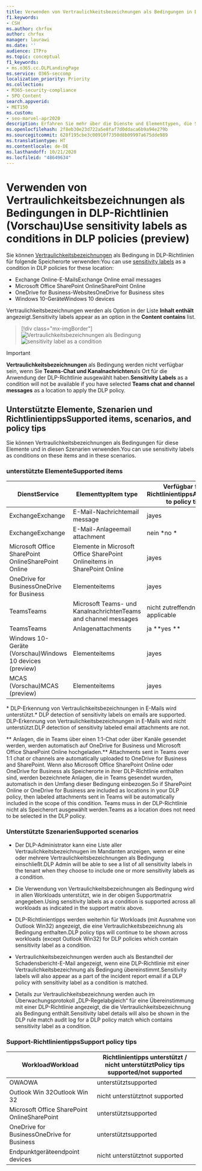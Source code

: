 ```yaml
---
title: Verwenden von Vertraulichkeitsbezeichnungen als Bedingungen in DLP-Richtlinien (Vorschau)
f1.keywords:
- CSH
ms.author: chrfox
author: chrfox
manager: laurawi
ms.date: ''
audience: ITPro
ms.topic: conceptual
f1_keywords:
- ms.o365.cc.DLPLandingPage
ms.service: O365-seccomp
localization_priority: Priority
ms.collection:
- M365-security-compliance
- SPO_Content
search.appverid:
- MET150
ms.custom:
- seo-marvel-apr2020
description: Erfahren Sie mehr über die Dienste und Elementtypen, die Sie mit Vertraulichkeitsbezeichnungen als Bedingungen in DLP-Richtlinien verwenden können.
ms.openlocfilehash: 2f8eb30e23d722a5e8faf7d0ddaca6b9a94e279b
ms.sourcegitcommit: 628f195cbe3c00910f7350d8b09997a675dde989
ms.translationtype: HT
ms.contentlocale: de-DE
ms.lasthandoff: 10/21/2020
ms.locfileid: "48649634"
---
```

# <a name="use-sensitivity-labels-as-conditions-in-dlp-policies-preview"></a><span data-ttu-id="5f4d1-103">Verwenden von Vertraulichkeitsbezeichnungen als Bedingungen in DLP-Richtlinien (Vorschau)</span><span class="sxs-lookup"><span data-stu-id="5f4d1-103">Use sensitivity labels as conditions in DLP policies (preview)</span></span>

<span data-ttu-id="5f4d1-104">Sie können [Vertraulichkeitsbezeichnungen](sensitivity-labels.md) als Bedingung in DLP-Richtlinien für folgende Speicherorte verwenden:</span><span class="sxs-lookup"><span data-stu-id="5f4d1-104">You can use [sensitivity labels](sensitivity-labels.md) as a condition in DLP policies for these location:</span></span>

- <span data-ttu-id="5f4d1-105">Exchange Online-E-Mails</span><span class="sxs-lookup"><span data-stu-id="5f4d1-105">Exchange Online email messages</span></span>
- <span data-ttu-id="5f4d1-106">Microsoft Office SharePoint Online</span><span class="sxs-lookup"><span data-stu-id="5f4d1-106">SharePoint Online</span></span>
- <span data-ttu-id="5f4d1-107">OneDrive for Business-Websites</span><span class="sxs-lookup"><span data-stu-id="5f4d1-107">OneDrive for Business sites</span></span>
- <span data-ttu-id="5f4d1-108">Windows 10-Geräte</span><span class="sxs-lookup"><span data-stu-id="5f4d1-108">Windows 10 devices</span></span>

<span data-ttu-id="5f4d1-109">Vertraulichkeitsbezeichnungen werden als Option in der Liste **Inhalt enthält** angezeigt.</span><span class="sxs-lookup"><span data-stu-id="5f4d1-109">Sensitivity labels appear as an option in the **Content contains** list.</span></span>

> [!div class="mx-imgBorder"]
> <span data-ttu-id="5f4d1-110">![Vertraulichkeitsbezeichnungen als Bedingung](../media/dlp-sensitivity-label-as-a-condition.png)</span><span class="sxs-lookup"><span data-stu-id="5f4d1-110">![sensitivity label as a condition](../media/dlp-sensitivity-label-as-a-condition.png)</span></span>

> [!IMPORTANT]
> <span data-ttu-id="5f4d1-111">**Vertraulichkeitsbezeichnungen** als Bedingung werden nicht verfügbar sein, wenn Sie **Teams-Chat und Kanalnachrichten**als Ort für die Anwendung der DLP-Richtlinie ausgewählt haben.</span><span class="sxs-lookup"><span data-stu-id="5f4d1-111">**Sensitivity Labels** as a condition will not be available if you have selected **Teams chat and channel messages** as a location to apply the DLP policy.</span></span>


## <a name="supported-items-scenarios-and-policy-tips"></a><span data-ttu-id="5f4d1-112">Unterstützte Elemente, Szenarien und Richtlinientipps</span><span class="sxs-lookup"><span data-stu-id="5f4d1-112">Supported items, scenarios, and policy tips</span></span>

<span data-ttu-id="5f4d1-113">Sie können Vertraulichkeitsbezeichnungen als Bedingungen für diese Elemente und in diesen Szenarien verwenden.</span><span class="sxs-lookup"><span data-stu-id="5f4d1-113">You can use sensitivity labels as conditions on these items and in these scenarios.</span></span>

### <a name="supported-items"></a><span data-ttu-id="5f4d1-114">unterstützte Elemente</span><span class="sxs-lookup"><span data-stu-id="5f4d1-114">Supported items</span></span>

|<span data-ttu-id="5f4d1-115">Dienst</span><span class="sxs-lookup"><span data-stu-id="5f4d1-115">Service</span></span>  |<span data-ttu-id="5f4d1-116">Elementtyp</span><span class="sxs-lookup"><span data-stu-id="5f4d1-116">Item type</span></span>  |<span data-ttu-id="5f4d1-117">Verfügbar für Richtlinientipps</span><span class="sxs-lookup"><span data-stu-id="5f4d1-117">Available to policy tip</span></span>  |<span data-ttu-id="5f4d1-118">Durchsetzbar</span><span class="sxs-lookup"><span data-stu-id="5f4d1-118">Enforceable</span></span>  |
|---------|---------|---------|---------|
|<span data-ttu-id="5f4d1-119">Exchange</span><span class="sxs-lookup"><span data-stu-id="5f4d1-119">Exchange</span></span>    |<span data-ttu-id="5f4d1-120">E-Mail-Nachricht</span><span class="sxs-lookup"><span data-stu-id="5f4d1-120">email message</span></span>         |<span data-ttu-id="5f4d1-121">ja</span><span class="sxs-lookup"><span data-stu-id="5f4d1-121">yes</span></span>         |<span data-ttu-id="5f4d1-122">ja</span><span class="sxs-lookup"><span data-stu-id="5f4d1-122">yes</span></span>         |
|<span data-ttu-id="5f4d1-123">Exchange</span><span class="sxs-lookup"><span data-stu-id="5f4d1-123">Exchange</span></span>    |<span data-ttu-id="5f4d1-124">E-Mail-Anlage</span><span class="sxs-lookup"><span data-stu-id="5f4d1-124">email attachment</span></span>         |<span data-ttu-id="5f4d1-125">nein \*</span><span class="sxs-lookup"><span data-stu-id="5f4d1-125">no \*</span></span>         |<span data-ttu-id="5f4d1-126">nein \*</span><span class="sxs-lookup"><span data-stu-id="5f4d1-126">no \*</span></span>         |
|<span data-ttu-id="5f4d1-127">Microsoft Office SharePoint Online</span><span class="sxs-lookup"><span data-stu-id="5f4d1-127">SharePoint Online</span></span>     |<span data-ttu-id="5f4d1-128">Elemente in Microsoft Office SharePoint Online</span><span class="sxs-lookup"><span data-stu-id="5f4d1-128">items in SharePoint Online</span></span>         |<span data-ttu-id="5f4d1-129">ja</span><span class="sxs-lookup"><span data-stu-id="5f4d1-129">yes</span></span>         |<span data-ttu-id="5f4d1-130">ja</span><span class="sxs-lookup"><span data-stu-id="5f4d1-130">yes</span></span>         |
|<span data-ttu-id="5f4d1-131">OneDrive for Business</span><span class="sxs-lookup"><span data-stu-id="5f4d1-131">OneDrive for Business</span></span>     |<span data-ttu-id="5f4d1-132">Elemente</span><span class="sxs-lookup"><span data-stu-id="5f4d1-132">items</span></span>         |<span data-ttu-id="5f4d1-133">ja</span><span class="sxs-lookup"><span data-stu-id="5f4d1-133">yes</span></span>         |<span data-ttu-id="5f4d1-134">ja</span><span class="sxs-lookup"><span data-stu-id="5f4d1-134">yes</span></span>         |
|<span data-ttu-id="5f4d1-135">Teams</span><span class="sxs-lookup"><span data-stu-id="5f4d1-135">Teams</span></span>     |<span data-ttu-id="5f4d1-136">Microsoft Teams- und Kanalnachrichten</span><span class="sxs-lookup"><span data-stu-id="5f4d1-136">Teams and channel messages</span></span>         |<span data-ttu-id="5f4d1-137">nicht zutreffend</span><span class="sxs-lookup"><span data-stu-id="5f4d1-137">not applicable</span></span>         |<span data-ttu-id="5f4d1-138">nicht zutreffend</span><span class="sxs-lookup"><span data-stu-id="5f4d1-138">not applicable</span></span>         |
|<span data-ttu-id="5f4d1-139">Teams</span><span class="sxs-lookup"><span data-stu-id="5f4d1-139">Teams</span></span>     |<span data-ttu-id="5f4d1-140">Anlagen</span><span class="sxs-lookup"><span data-stu-id="5f4d1-140">attachments</span></span>         |<span data-ttu-id="5f4d1-141">ja \*\*</span><span class="sxs-lookup"><span data-stu-id="5f4d1-141">yes \*\*</span></span>         |<span data-ttu-id="5f4d1-142">ja \*\*</span><span class="sxs-lookup"><span data-stu-id="5f4d1-142">yes \*\*</span></span>         |
|<span data-ttu-id="5f4d1-143">Windows 10-Geräte (Vorschau)</span><span class="sxs-lookup"><span data-stu-id="5f4d1-143">Windows 10 devices (preview)</span></span>     |<span data-ttu-id="5f4d1-144">Elemente</span><span class="sxs-lookup"><span data-stu-id="5f4d1-144">items</span></span>         |<span data-ttu-id="5f4d1-145">ja</span><span class="sxs-lookup"><span data-stu-id="5f4d1-145">yes</span></span>         |<span data-ttu-id="5f4d1-146">ja</span><span class="sxs-lookup"><span data-stu-id="5f4d1-146">yes</span></span>         |
|<span data-ttu-id="5f4d1-147">MCAS (Vorschau)</span><span class="sxs-lookup"><span data-stu-id="5f4d1-147">MCAS (preview)</span></span> |<span data-ttu-id="5f4d1-148">Elemente</span><span class="sxs-lookup"><span data-stu-id="5f4d1-148">items</span></span>         |<span data-ttu-id="5f4d1-149">ja</span><span class="sxs-lookup"><span data-stu-id="5f4d1-149">yes</span></span>         |<span data-ttu-id="5f4d1-150">ja</span><span class="sxs-lookup"><span data-stu-id="5f4d1-150">yes</span></span>         |

<span data-ttu-id="5f4d1-151">\* DLP-Erkennung von Vertraulichkeitsbezeichnungen in E-Mails wird unterstützt.</span><span class="sxs-lookup"><span data-stu-id="5f4d1-151">\* DLP detection of sensitivity labels on emails are supported.</span></span> <span data-ttu-id="5f4d1-152">DLP-Erkennung von Vertraulichkeitsbezeichnungen in E-Mails wird nicht unterstützt.</span><span class="sxs-lookup"><span data-stu-id="5f4d1-152">DLP detection of sensitivity labeled email attachments are not.</span></span>

<span data-ttu-id="5f4d1-153">\*\* Anlagen, die in Teams über einen 1:1-Chat oder über Kanäle gesendet werden, werden automatisch auf OneDrive for Business und Microsoft Office SharePoint Online hochgeladen.</span><span class="sxs-lookup"><span data-stu-id="5f4d1-153">\*\* Attachments sent in Teams over 1:1 chat or channels are automatically uploaded to OneDrive for Business and SharePoint.</span></span> <span data-ttu-id="5f4d1-154">Wenn also Microsoft Office SharePoint Online oder OneDrive for Business als Speicherorte in ihrer DLP-Richtlinie enthalten sind, werden bezeichnete Anlagen, die in Teams gesendet wurden, automatisch in den Umfang dieser Bedingung einbezogen.</span><span class="sxs-lookup"><span data-stu-id="5f4d1-154">So if SharePoint Online or OneDrive for Business are included as locations in your DLP policy, then labeled attachments sent in Teams will be automatically included in the scope of this condition.</span></span> <span data-ttu-id="5f4d1-155">Teams muss in der DLP-Richtlinie nicht als Speicherort ausgewählt werden.</span><span class="sxs-lookup"><span data-stu-id="5f4d1-155">Teams as a location does not need to be selected in the DLP policy.</span></span>

### <a name="supported-scenarios"></a><span data-ttu-id="5f4d1-156">Unterstützte Szenarien</span><span class="sxs-lookup"><span data-stu-id="5f4d1-156">Supported scenarios</span></span>

- <span data-ttu-id="5f4d1-157">Der DLP-Administrator kann eine Liste aller Vertraulichkeitsbezeichnugen im Mandanten anzeigen, wenn er eine oder mehrere Vertraulichkeitsbezeichnungen als Bedingung einschließt.</span><span class="sxs-lookup"><span data-stu-id="5f4d1-157">DLP Admin will be able to see a list of all sensitivity labels in the tenant when they choose to include one or more sensitivity labels as a condition.</span></span>

- <span data-ttu-id="5f4d1-158">Die Verwendung von Vertraulichkeitsbezeichnungen als Bedingung wird in allen Workloads unterstützt, wie in der obigen Supportmatrix angegeben.</span><span class="sxs-lookup"><span data-stu-id="5f4d1-158">Using sensitivity labels as a condition is supported across all workloads as indicated in the support matrix above.</span></span>

- <span data-ttu-id="5f4d1-159">DLP-Richtlinientipps werden weiterhin für Workloads (mit Ausnahme von Outlook Win32) angezeigt, die eine Vertraulichkeitsbezeichnung als Bedingung enthalten.</span><span class="sxs-lookup"><span data-stu-id="5f4d1-159">DLP policy tips will continue to be shown across workloads (except Outlook Win32) for DLP policies which contain sensitivity label as a condition.</span></span>

- <span data-ttu-id="5f4d1-160">Vertraulichkeitsbezeichnungen werden auch als Bestandteil der Schadensbericht-E-Mail angezeigt, wenn eine DLP-Richtlinie mit einer Vertraulichkeitsbezeichnung als Bedingung übereinstimmt.</span><span class="sxs-lookup"><span data-stu-id="5f4d1-160">Sensitivity labels will also appear as a part of the incident report email if a DLP policy with sensitivity label as a condition is matched.</span></span>

- <span data-ttu-id="5f4d1-161">Details zur Vertraulichkeitsbezeichnung werden auch im Überwachungsprotokoll „DLP-Regelabgleich“ für eine Übereinstimmung mit einer DLP-Richtlinie angezeigt, die die Vertraulichkeitsbezeichnung als Bedingung enthält.</span><span class="sxs-lookup"><span data-stu-id="5f4d1-161">Sensitivity label details will also be shown in the DLP rule match audit log for a DLP policy match which contains sensitivity label as a condition.</span></span>


### <a name="support-policy-tips"></a><span data-ttu-id="5f4d1-162">Support-Richtlinientipps</span><span class="sxs-lookup"><span data-stu-id="5f4d1-162">Support policy tips</span></span>


|<span data-ttu-id="5f4d1-163">Workload</span><span class="sxs-lookup"><span data-stu-id="5f4d1-163">Workload</span></span>  |<span data-ttu-id="5f4d1-164">Richtlinientipps unterstützt / nicht unterstützt</span><span class="sxs-lookup"><span data-stu-id="5f4d1-164">Policy tips supported/not supported</span></span>  |
|---------|---------|
|<span data-ttu-id="5f4d1-165">OWA</span><span class="sxs-lookup"><span data-stu-id="5f4d1-165">OWA</span></span> |    <span data-ttu-id="5f4d1-166">unterstützt</span><span class="sxs-lookup"><span data-stu-id="5f4d1-166">supported</span></span>     |
|<span data-ttu-id="5f4d1-167">Outlook Win 32</span><span class="sxs-lookup"><span data-stu-id="5f4d1-167">Outlook Win 32</span></span>    |  <span data-ttu-id="5f4d1-168">nicht unterstützt</span><span class="sxs-lookup"><span data-stu-id="5f4d1-168">not supported</span></span>       |
|<span data-ttu-id="5f4d1-169">Microsoft Office SharePoint Online</span><span class="sxs-lookup"><span data-stu-id="5f4d1-169">SharePoint</span></span>   |   <span data-ttu-id="5f4d1-170">unterstützt</span><span class="sxs-lookup"><span data-stu-id="5f4d1-170">supported</span></span>      |
|<span data-ttu-id="5f4d1-171">OneDrive for Business</span><span class="sxs-lookup"><span data-stu-id="5f4d1-171">OneDrive for Business</span></span>    |    <span data-ttu-id="5f4d1-172">unterstützt</span><span class="sxs-lookup"><span data-stu-id="5f4d1-172">supported</span></span>     |
|<span data-ttu-id="5f4d1-173">Endpunktgeräte</span><span class="sxs-lookup"><span data-stu-id="5f4d1-173">endpoint devices</span></span>   |  <span data-ttu-id="5f4d1-174">nicht unterstützt</span><span class="sxs-lookup"><span data-stu-id="5f4d1-174">not supported</span></span>       |
